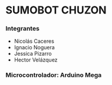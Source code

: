 # SUMOBOT CHUZON

### Integrantes
- Nicolás Caceres
- Ignacio Noguera
- Jessica Pizarro
- Hector Velázquez

### Microcontrolador: Arduino Mega
